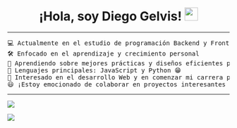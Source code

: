 <h1 align="center">
    ¡Hola, soy Diego Gelvis!
    <a href="https://github.com/Bouaskaoun" target="_self">
        <img src="https://media.giphy.com/media/hvRJCLFzcasrR4ia7z/giphy.gif" width="30">
    </a>
</h1>

<hr>

<pre>
💻 Actualmente en el estudio de programación Backend y Frontend  
🛠️ Enfocado en el aprendizaje y crecimiento personal 
🌱 Aprendiendo sobre mejores prácticas y diseños eficientes para sistemas escalables  
🌟 Lenguajes principales: JavaScript y Python 😁  
🚩 Interesado en el desarrollo Web y en comenzar mi carrera profesional en la tecnología  
😃 ¡Estoy emocionado de colaborar en proyectos interesantes y de seguir aprendiendo!
</pre>

<hr>


<div>
<a href="https://www.linkedin.com/in/gelvis-diego/" target="blank"><img src="https://img.shields.io/badge/linkedin-%230077B5.svg?style=for-the-badge&logo=linkedin&logoColor=white alt="diego" /></a>

<a href="mailto:diegogelvis14@gmail.com"><img src="https://img.shields.io/badge/Gmail-D14836?style=for-the-badge&logo=gmail&logoColor=white" /></a>
</div>
